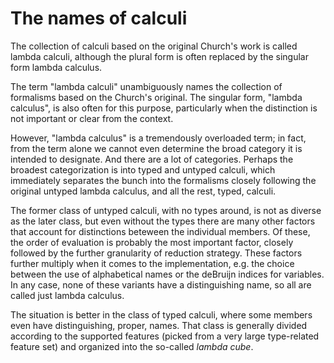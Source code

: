 # The names of calculi

The collection of calculi based on the original Church's work is called lambda calculi, although the plural form is often replaced by the singular form lambda calculus.

The term "lambda calculi" unambiguously names the collection of formalisms based on the Church's original. The singular form, "lambda calculus", is also often for this purpose, particularly when the distinction is not important or clear from the context.

However, "lambda calculus" is a tremendously overloaded term; in fact, from the term alone we cannot even determine the broad category it is intended to designate. And there are a lot of categories. Perhaps the broadest categorization is into typed and untyped calculi, which immediately separates the bunch into the formalisms closely following the original untyped lambda calculus, and all the rest, typed, calculi.

The former class of untyped calculi, with no types around, is not as diverse as the later class, but even without the types there are many other factors that account for distinctions beteween the individual members. Of these, the order of evaluation is probably the most important factor, closely followed by the further granularity of reduction strategy. These factors further multiply when it comes to the implementation, e.g. the choice between the use of alphabetical names or the deBruijn indices for variables. In any case, none of these variants have a distinguishing name, so all are called just lambda calculus.

The situation is better in the class of typed calculi, where some members even have distinguishing, proper, names. That class is generally divided according to the supported features (picked from a very large type-related feature set) and organized into the so-called *lambda cube*.
